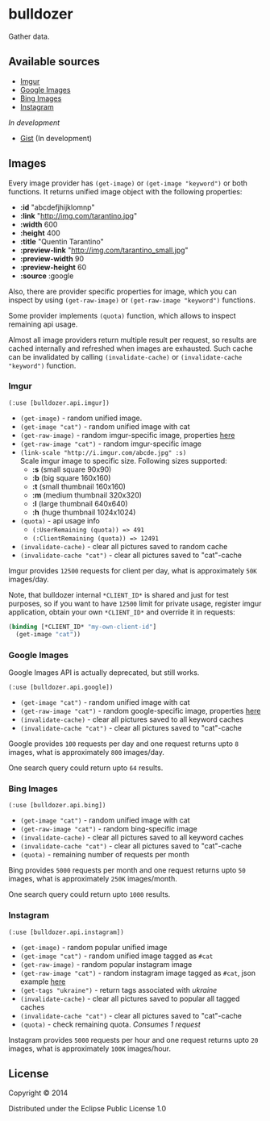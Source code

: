 # bulldozer

Gather data.

## Available sources

- [Imgur](http://imgur.com/)
- [Google Images](https://www.google.com.ua/imghp)
- [Bing Images](http://bing.com/)
- [Instagram](http://instagram.com)

*In development* 

- [Gist](http://gist.github.com/) (In development)

## Images

Every image provider has `(get-image)` or `(get-image "keyword")` or both functions.
It returns unified image object with the following properties:

* **:id** "abcdefjhijklomnp"
* **:link** "http://img.com/tarantino.jpg"
* **:width** 600
* **:height** 400
* **:title** "Quentin Tarantino"
* **:preview-link** "http://img.com/tarantino_small.jpg"
* **:preview-width** 90
* **:preview-height** 60
* **:source** :google

Also, there are provider specific properties for image,
which you can inspect by using `(get-raw-image)` or `(get-raw-image "keyword")` functions.

Some provider implements `(quota)` function, which allows to inspect remaining api usage.

Almost all image providers return multiple result per request, so results are cached
internally and refreshed when images are exhausted. Such cache can be invalidated by calling
`(invalidate-cache)` or `(invalidate-cache "keyword")` function.

### Imgur

`(:use [bulldozer.api.imgur])`

* `(get-image)` - random unified image.
* `(get-image "cat")` - random unified image with cat
* `(get-raw-image)` - random imgur-specific image, properties [here](http://api.imgur.com/models/image#model)
* `(get-raw-image "cat")` - random imgur-specific image
* `(link-scale "http://i.imgur.com/abcde.jpg" :s)`  
  Scale imgur image to specific size. Following sizes supported:
  * **:s** (small square 90x90)
  * **:b** (big square 160x160)
  * **:t** (small thumbnail 160x160)
  * **:m** (medium thumbnail 320x320)
  * **:l** (large thumbnail 640x640)
  * **:h** (huge thumbnail 1024x1024)
* `(quota)` - api usage info
  * `(:UserRemaining (quota)) => 491`
  * `(:ClientRemaining (quota)) => 12491`
* `(invalidate-cache)` - clear all pictures saved to random cache
* `(invalidate-cache "cat")` - clear all pictures saved to "cat"-cache 


Imgur provides `12500` requests for client per day, what is
approximately `50K` images/day.

Note, that bulldozer internal `*CLIENT_ID*` is shared and
just for test purposes, so if you want to have `12500`
limit for private usage, register imgur application,
obtain your own `*CLIENT_ID*` and override it in requests:

``` clojure
(binding [*CLIENT_ID* "my-own-client-id"]
  (get-image "cat"))
```

### Google Images

Google Images API is actually deprecated, but still works.

`(:use [bulldozer.api.google])`

* `(get-image "cat")` - random unified image with cat
* `(get-raw-image "cat")` - random google-specific image, properties [here](https://developers.google.com/image-search/v1/devguide#resultobject)
* `(invalidate-cache)` - clear all pictures saved to all keyword caches
* `(invalidate-cache "cat")` - clear all pictures saved to "cat"-cache 

Google provides `100` requests per day and one request returns upto `8` images, what is approximately `800` images/day. 

One search query could return upto `64` results.

### Bing Images

`(:use [bulldozer.api.bing])`

* `(get-image "cat")` - random unified image with cat
* `(get-raw-image "cat")` - random bing-specific image
* `(invalidate-cache)` - clear all pictures saved to all keyword caches
* `(invalidate-cache "cat")` - clear all pictures saved to "cat"-cache
* `(quota)` - remaining number of requests per month 
  
Bing provides `5000` requests per month and one request returns upto `50` images, what is approximately `250K` images/month.

One search query could return upto `1000` results.

### Instagram

`(:use [bulldozer.api.instagram])`

* `(get-image)` - random popular unified image
* `(get-image "cat")` - random unified image tagged as `#cat`
* `(get-raw-image)` - random popular instagram image
* `(get-raw-image "cat")` - random instagram image tagged as `#cat`, json example [here](https://api.instagram.com/v1/tags/snow/media/recent?access_token=174476326.f59def8.d3f7b1318aa14744bbbf421b876e3f46)
* `(get-tags "ukraine")` - return tags associated with *ukraine*
* `(invalidate-cache)` - clear all pictures saved to popular all tagged caches
* `(invalidate-cache "cat")` - clear all pictures saved to "cat"-cache
* `(quota)` - check remaining quota. *Consumes 1 request*
  
Instagram provides `5000` requests per hour and one request returns upto `20` images, what is approximately `100K` images/hour.

## License

Copyright © 2014

Distributed under the Eclipse Public License 1.0

